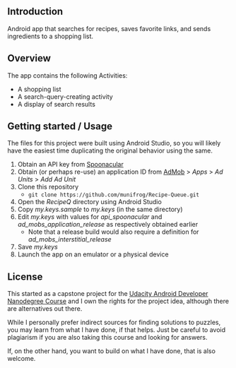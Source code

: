 ## Introduction

Android app that searches for recipes, saves favorite links, and sends
ingredients to a shopping list.

## Overview

The app contains the following Activities:
 * A shopping list
 * A search-query-creating activity
 * A display of search results

## Getting started / Usage

The files for this project were built using Android Studio, so you will likely have the easiest
time duplicating the original behavior using the same.

1. Obtain an API key from [Spoonacular](https://spoonacular.com/food-api/console#Dashboard)
1. Obtain (or perhaps re-use) an application ID from [AdMob](https://apps.admob.com/v2/home) > _Apps_ > _Ad Units_ > _Add Ad Unit_
1. Clone this repository
   * `git clone https://github.com/munifrog/Recipe-Queue.git`
1. Open the _RecipeQ_ directory using Android Studio
1. Copy _my.keys.sample_ to _my.keys_ (in the same directory)
1. Edit _my.keys_ with values for _api\_spoonacular_ and _ad\_mobs\_application\_release_ as respectively obtained earlier
   * Note that a release build would also require a definition for _ad\_mobs\_interstitial\_release_
1. Save _my.keys_
1. Launch the app on an emulator or a physical device

## License

This started as a capstone project for the [Udacity Android Developer Nanodegree Course](https://www.udacity.com/course/android-developer-nanodegree-by-google--nd801)
and I own the rights for the project idea, although there are alternatives out there.

While I personally prefer indirect sources for finding solutions to puzzles, you may learn from
what I have done, if that helps. Just be careful to avoid plagiarism if you are also taking this
course and looking for answers.

If, on the other hand, you want to build on what I have done, that is also welcome.

